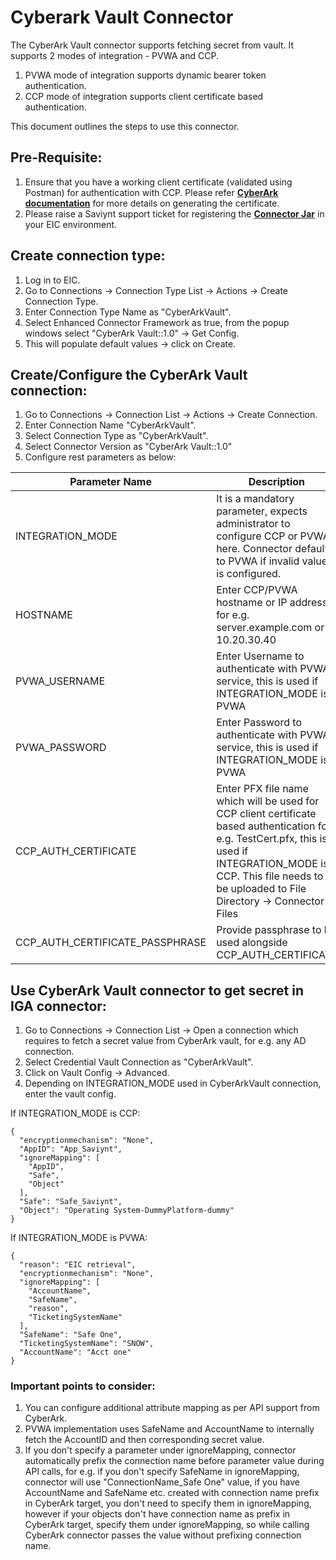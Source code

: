# Cyberark Vault Connector

The CyberArk Vault connector supports fetching secret from vault. It supports 2 modes of integration - PVWA and CCP.

1. PVWA mode of integration supports dynamic bearer token authentication.
2. CCP mode of integration supports client certificate based authentication.

This document outlines the steps to use this connector.

## Pre-Requisite:
1. Ensure that you have a working client certificate (validated using Postman) for authentication with CCP. Please refer <b>[CyberArk documentation](https://docs.cyberark.com/credential-providers/Latest/en/Content/CCP/Configure_CCPWindows.htm#ConfigureClientAuthenticationwithclientcertificates)</b> for more details on generating the certificate.  
2.	Please raise a Saviynt support ticket for registering the <b>[Connector Jar](https://github.com/saviynt/cyberark-vault-connector/blob/main/target/cyberark-vault-connector.jar)</b> in your EIC environment.

## Create connection type:
1. Log in to EIC.
2. Go to Connections -> Connection Type List -> Actions -> Create Connection Type.
3. Enter Connection Type Name as "CyberArkVault".
4. Select Enhanced Connector Framework as true, from the popup windows select "CyberArk Vault::1.0" -> Get Config.
5. This will populate default values -> click on Create.

## Create/Configure the CyberArk Vault connection:
1. Go to Connections -> Connection List -> Actions -> Create Connection.
2. Enter Connection Name "CyberArkVault".
3. Select Connection Type as "CyberArkVault".
4. Select Connector Version as "CyberArk Vault::1.0"
5. Configure rest parameters as below:

| Parameter Name | Description |
| -------- | ---------- |
| INTEGRATION_MODE | It is a mandatory parameter, expects administrator to configure CCP or PVWA here. Connector defaults to PVWA if invalid value is configured.  | 
| HOSTNAME | Enter CCP/PVWA hostname or IP address for e.g. server.example.com or 10.20.30.40 |
| PVWA_USERNAME | Enter Username to authenticate with PVWA service, this is used if INTEGRATION_MODE is PVWA |
| PVWA_PASSWORD | Enter Password to authenticate with PVWA service, this is used if INTEGRATION_MODE is PVWA |
| CCP_AUTH_CERTIFICATE | Enter PFX file name which will be used for CCP client certificate based authentication for e.g. TestCert.pfx, this is used if INTEGRATION_MODE is CCP. This file needs to be uploaded to File Directory -> Connector Files |
| CCP_AUTH_CERTIFICATE_PASSPHRASE | Provide passphrase to be used alongside CCP_AUTH_CERTIFICATE |

## Use CyberArk Vault connector to get secret in IGA connector:
1. Go to Connections -> Connection List -> Open a connection which requires to fetch a secret value from CyberArk vault, for e.g. any AD connection.
2. Select Credential Vault Connection as "CyberArkVault".
3. Click on Vault Config -> Advanced.
4. Depending on INTEGRATION_MODE used in CyberArkVault connection, enter the vault config.

If INTEGRATION_MODE is CCP:
```
{
  "encryptionmechanism": "None",
  "AppID": "App_Saviynt",
  "ignoreMapping": [
    "AppID",
    "Safe",
    "Object"
  ],
  "Safe": "Safe_Saviynt",
  "Object": "Operating System-DummyPlatform-dummy"
}
```
If INTEGRATION_MODE is PVWA:
```
{
  "reason": "EIC retrieval",
  "encryptionmechanism": "None",
  "ignoreMapping": [
    "AccountName",
    "SafeName",
    "reason",
    "TicketingSystemName"
  ],
  "SafeName": "Safe One",
  "TicketingSystemName": "SNOW",
  "AccountName": "Acct one"
}
```
### Important points to consider:
1. You can configure additional attribute mapping as per API support from CyberArk.
2. PVWA implementation uses SafeName and AccountName to internally fetch the AccountID and then corresponding secret value.
3. If you don't specify a parameter under ignoreMapping, connector automatically prefix the connection name before parameter value during API calls, for e.g. if you don't specify SafeName in ignoreMapping, connector will use "ConnectionName_Safe One" value, if you have AccountName and SafeName etc. created with connection name prefix in CyberArk target, you don't need to specify them in ignoreMapping, however if your objects don't have connection name as prefix in CyberArk target, specify them under ignoreMapping, so while calling CyberArk connector passes the value without prefixing connection name.
